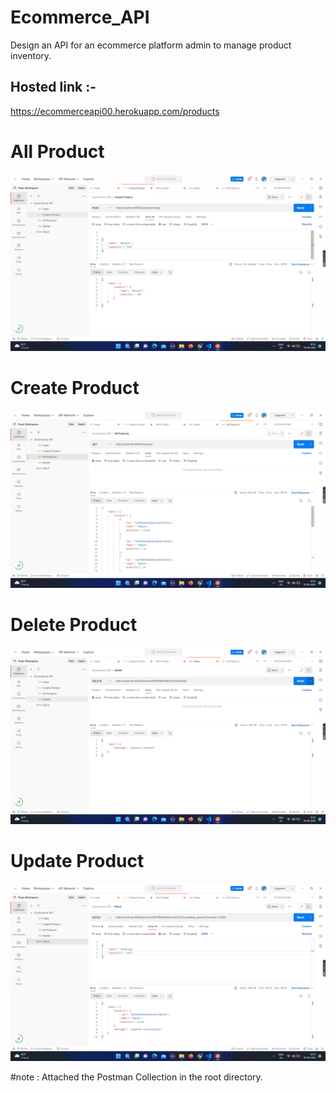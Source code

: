 ﻿# Ecommerce_API
 
 Design an API for an ecommerce platform admin to manage product inventory.
 
 ## Hosted link :-
 https://ecommerceapi00.herokuapp.com/products

# All Product

![allProduct](screenshot/allProduct.png)

# Create Product

![allProduct](screenshot/create.png)

# Delete Product

![allProduct](screenshot/Delete.png)

# Update Product

![allProduct](screenshot/Update.png)


#note : Attached the Postman Collection in the root directory.
